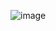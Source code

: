 ![image](https://github.com/kyoungminSong/Kyoungmin_week09/assets/162668642/aa227bdc-da41-473e-9013-434aa0ff14ad)
